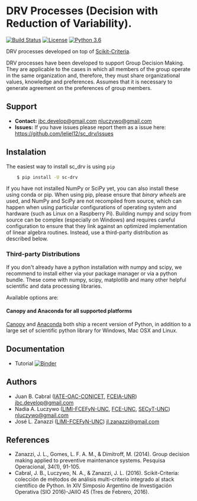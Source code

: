 # DRV Processes (Decision with Reduction of Variability).


[![Build Status](https://travis-ci.org/leliel12/sc_drv.svg?branch=master)](https://travis-ci.org/leliel12/sc_drv)
[![License](https://img.shields.io/badge/License-BSD%203--Clause-blue.svg)](https://opensource.org/licenses/BSD-3-Clause)
[![Python 3.6](https://img.shields.io/badge/python-3.6-blue.svg)](https://badge.fury.io/py/scikit-criteria)

DRV processes developed on top of [Scikit-Criteria](http://scikit-criteria.org).

DRV processes have been developed to support Group Decision
Making. They are applicable to the cases in which
all members of the group operate in the same organization and, therefore,
they must share organizational values, knowledge and preferences.
Assumes that it is necessary to generate agreement on the preferences of
group members.

## Support

-   **Contact:** jbc.develop@gmail.com nluczywo@gmail.com
-   **Issues:** If you have issues please report them as a issue
    here: https://github.com/leliel12/sc_drv/issues

## Instalation

The easiest way to install sc_drv is using `pip`

```bash
    $ pip install -U sc-drv
```


If you have not installed NumPy or SciPy yet, you can also install these using
conda or pip. When using pip, please ensure that *binary wheels* are used,
and NumPy and SciPy are not recompiled from source, which can happen when using
particular configurations of operating system and hardware (such as Linux on
a Raspberry Pi).
Building numpy and scipy from source can be complex (especially on Windows) and
requires careful configuration to ensure that they link against an optimized
implementation of linear algebra routines.
Instead, use a third-party distribution as described below.


### Third-party Distributions

If you don't already have a python installation with numpy and scipy, we
recommend to install either via your package manager or via a python bundle.
These come with numpy, scipy, matplotlib and many other helpful
scientific and data processing libraries.

Available options are:

#### Canopy and Anaconda for all supported platforms

[Canopy](https://www.enthought.com/products/canopy) and
[Anaconda](https://www.continuum.io/downloads) both ship a recent
version of Python, in addition to a large set of scientific python
library for Windows, Mac OSX and Linux.

## Documentation

- Tutorial [![Binder](https://mybinder.org/badge.svg)](https://mybinder.org/v2/gh/leliel12/sc_drv/master?filepath=notebooks%2Ftutorial.ipynb)


## Authors

-   Juan B. Cabral ([IATE-OAC-CONICET](https://iate.oac.uncor.edu),
    [FCEIA-UNR](https://web.fceia.unr.edu.ar/es/)) <jbc.develop@gmail.com>
-   Nadia A. Luczywo ([LIMI-FCEFyN-UNC](http://www.portal.efn.uncor.edu),
    [FCE-UNC](http://www.eco.unc.edu.ar/),
    [SECyT-UNC](https://www.unc.edu.ar/ciencia-y-tecnolog%C3%ADa/))
    <nluczywo@gmail.com>
-   José L. Zanazzi ([LIMI-FCEFyN-UNC](http://www.portal.efn.uncor.edu))
    <jl.zanazzi@gmail.com>


## References

-   Zanazzi, J. L., Gomes, L. F. A. M., & Dimitroff, M. (2014). Group decision
    making applied to preventive maintenance systems. Pesquisa Operacional,
    34(1), 91-105.
-   Cabral, J. B., Luczywo, N. A., & Zanazzi, J. L. (2016). Scikit-Criteria:
    colección de métodos de análisis multi-criterio integrado al stack
    científico de Python. In XIV Simposio Argentino de Investigación Operativa
    (SIO 2016)-JAIIO 45 (Tres de Febrero, 2016).
